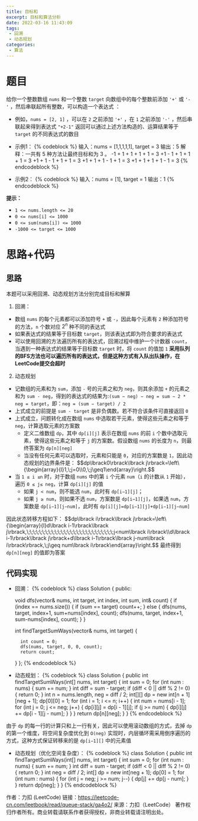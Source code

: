 ```yaml
---
title: 目标和
excerpt: 目标和算法分析
date: 2022-03-16 11:43:09
tags:
 - 回溯
 - 动态规划
categories:
 - 算法
---
```


# 题目
给你一个整数数组 `nums` 和一个整数 `target`
向数组中的每个整数前添加 `'+'` 或 `'-'` ，然后串联起所有整数，可以构造一个表达式 ：
- 例如，`nums = [2, 1]` ，可以在 `2` 之前添加 `'+'` ，在 `1` 之前添加 `'-'` ，然后串联起来得到表达式 `"+2-1"` 
返回可以通过上述方法构造的、运算结果等于 `target` 的不同表达式的数目
- 示例1：
{% codeblock %}
	输入：nums = [1,1,1,1,1], target = 3
	输出：5
	解释：一共有 5 种方法让最终目标和为 3 。
	-1 + 1 + 1 + 1 + 1 = 3
	+1 - 1 + 1 + 1 + 1 = 3
	+1 + 1 - 1 + 1 + 1 = 3
	+1 + 1 + 1 - 1 + 1 = 3
	+1 + 1 + 1 + 1 - 1 = 3
{% endcodeblock %}

- 示例2：
{% codeblock %}
	输入：nums = [1], target = 1
	输出：1
{% endcodeblock %}

**提示：**
- `1 <= nums.length <= 20`
- `0 <= nums[i] <= 1000`
- `0 <= sum(nums[i]) <= 1000`
- `-1000 <= target <= 1000`

# 思路+代码

## 思路
本题可以采用回溯、动态规划方法分别完成目标和解算
1. 回溯：
- 数组 `nums` 的每个元素都可以添加符号 `+` 或 `-`，因此每个元素有 `2` 种添加符号的方法，`n` 个数对应 $2^n$ 种不同的表达式
- 如果表达式的结果等于目标数 `target`，则该表达式即为符合要求的表达式
- 可以使用回溯的方法遍历所有的表达式，回溯过程中维护一个计数器 `count`，当遇到一种表达式的结果等于目标数 `target` 时，将 `count` 的值加 `1`
**采用队列的BFS方法也可以遍历所有的表达式，但是这种方式有入队出队操作，在LeetCode提交会超时**

2. 动态规划
- 记数组的元素和为 `sum`，添加 `-` 号的元素之和为 `neg`，则其余添加 `+` 的元素之和为 `sum - neg`，得到的表达式的结果为:`(sum − neg) − neg = sum − 2 * neg = target`，即：`neg = (sum − target) / 2`
- 上式成立的前提是 `sum - target` 是非负偶数。若不符合该条件可直接返回 `0`
- 上式成立，问题转化成在数组 `nums` 中选取若干元素，使得这些元素之和等于 `neg`，计算选取元素的方案数
	- 定义二维数组 `dp`，其中 `dp[i][j]` 表示在数组 `nums` 的前 `i` 个数中选取元素，使得这些元素之和等于 `j` 的方案数。假设数组 `nums` 的长度为 `n`，则最终答案为 `dp[n][neg]`
	- 当没有任何元素可以选取时，元素和只能是 `0`，对应的方案数是 `1`，因此动态规划的边界条件是：
$$dp\lbrack0\rbrack\lbrack j\rbrack=\\left\\{\begin{array}{l}1,\\;j=0\\\0,\\;j\geq1\end{array}\\right.$$
- 当 `1 ≤ i ≤n` 时，对于数组 `nums` 中的第 `i` 个元素 `num`（`i` 的计数从 `1` 开始），遍历 `0 ≤ j≤ neg`，计算 `dp[i][j]` 的值
	- 如果 `j < num`，则不能选 `num`，此时有 `dp[i−1][j]`；
	- 如果 `j ≥ num`，则如果不选 `num`，方案数是 `dp[i−1][j]`，如果选 `num`，方案数是 `dp[i−1][j−num]`，此时有 `dp[i][j]=dp[i−1][j]+dp[i−1][j−num]`

因此状态转移方程如下：
$$dp\lbrack i\rbrack\lbrack j\rbrack=\\left\\{\begin{array}{l}d\lbrack i-1\rbrack\lbrack j\rbrack,\\;\\;\\;\\;\\;\\;\\;\\;\\;\\;\\;\\;\\;\\;\\;\\;\\;\\;\\;\\;\\;\\;\\;\\;\\;\\;\\;\\;j<num\lbrack i\rbrack\\\d\lbrack i-1\rbrack\lbrack j\rbrack+d\lbrack i-1\rbrack\lbrack j-num\lbrack i\rbrack\rbrack,\\;j\geq num\lbrack i\rbrack\end{array}\\right.$$
最终得到 `dp[n][neg]` 的值即为答案
	


## 代码实现
- 回溯：
{% codeblock %}
class Solution {
public:
    
    void dfs(vector<int>& nums, int target, int index, int sum, int& count)
    {
        if (index == nums.size())
        {
            if (sum == target)
                count++;
        }
        else
        {
            dfs(nums, target, index+1, sum+nums[index], count);
            dfs(nums, target, index+1, sum-nums[index], count);
        }
    }
    
    int findTargetSumWays(vector<int>& nums, int target) {
        
        int count = 0;
        dfs(nums, target, 0, 0, count);
        return count; 
    }
};
{% endcodeblock %}

- 动态规划：
{% codeblock %}
class Solution {
    public int findTargetSumWays(int[] nums, int target) {
        int sum = 0;
        for (int num : nums) {
            sum += num;
        }
        int diff = sum - target;
        if (diff < 0 || diff % 2 != 0) {
            return 0;
        }
        int n = nums.length, neg = diff / 2;
        int[][] dp = new int[n + 1][neg + 1];
        dp[0][0] = 1;
        for (int i = 1; i <= n; i++) {
            int num = nums[i - 1];
            for (int j = 0; j <= neg; j++) {
                dp[i][j] = dp[i - 1][j];
                if (j >= num) {
                    dp[i][j] += dp[i - 1][j - num];
                }
            }
        }
        return dp[n][neg];
    }
}
{% endcodeblock %}

由于 `dp` 的每一行的计算只和上一行有关，因此可以使用滚动数组的方式，去掉 `dp` 的第一个维度，将空间复杂度优化到 `O(neg)`
实现时，内层循环需采用倒序遍历的方式，这种方式保证转移来的是 `dp[i−1][]` 中的元素值
- 动态规划（优化空间复杂度）：
{% codeblock %}
class Solution {
    public int findTargetSumWays(int[] nums, int target) {
        int sum = 0;
        for (int num : nums) {
            sum += num;
        }
        int diff = sum - target;
        if (diff < 0 || diff % 2 != 0) {
            return 0;
        }
        int neg = diff / 2;
        int[] dp = new int[neg + 1];
        dp[0] = 1;
        for (int num : nums) {
            for (int j = neg; j >= num; j--) {
                dp[j] += dp[j - num];
            }
        }
        return dp[neg];
    }
}
{% endcodeblock %}

作者：力扣 (LeetCode)
链接：https://leetcode-cn.com/leetbook/read/queue-stack/ga4o2/
来源：力扣（LeetCode）
著作权归作者所有。商业转载请联系作者获得授权，非商业转载请注明出处。
